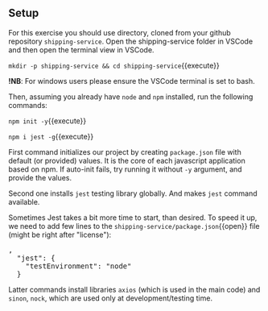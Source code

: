 ## Setup

For this exercise you should use directory, cloned from your github repository `shipping-service`. Open the shipping-service folder in VSCode and then open the terminal view in VSCode.

`mkdir -p shipping-service && cd shipping-service`{{execute}}

**!NB**: For windows users please ensure the VSCode terminal is set to bash.
  
Then, assuming you already have `node` and `npm` installed, run the following commands:

`npm init -y`{{execute}}

`npm i jest -g`{{execute}}

First command initializes our project by creating `package.json` file with default (or provided) values. It is the core of each javascript application based on npm. If auto-init fails, try running it without `-y` argument, and provide the values.

Second one installs `jest` testing library globally. And makes `jest` command available.

Sometimes Jest takes a bit more time to start, than desired. To speed it up, we need to add few lines to the `shipping-service/package.json`{{open}} file (might be right after "license"):

<pre data-target="clipboard">
,
  "jest": {
    "testEnvironment": "node"
  }
</pre>

Latter commands install libraries `axios` (which is used in the main code) and `sinon`, `nock`, which are used only at development/testing time.